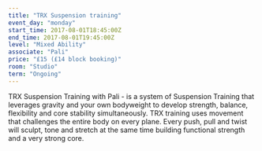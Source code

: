 ```yaml
---
title: "TRX Suspension training"
event_day: "monday"
start_time: 2017-08-01T18:45:00Z
end_time: 2017-08-01T19:45:00Z
level: "Mixed Ability"
associate: "Pali"
price: "£15 (£14 block booking)"
room: "Studio"
term: "Ongoing"
---
```


TRX Suspension Training with Pali - is a system of Suspension Training that leverages gravity and your own bodyweight to develop strength, balance, flexibility and core stability simultaneously. TRX training uses movement that challenges the entire body on every plane. Every push, pull and twist will sculpt, tone and stretch at the same time building functional strength and a very strong core.